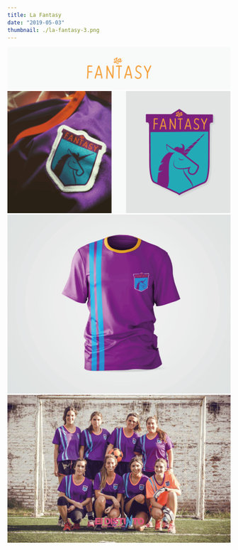 ```yaml
---
title: La Fantasy
date: "2019-05-03"
thumbnail: ./la-fantasy-3.png
---
```


![La Fantasy Football Club](./la-fantasy-title.png)
![La Fantasy Football Club](./la-fantasy-1.png)
![La Fantasy Football Club](./la-fantasy-2.png)
![La Fantasy Football Club](./la-fantasy-3.png)
